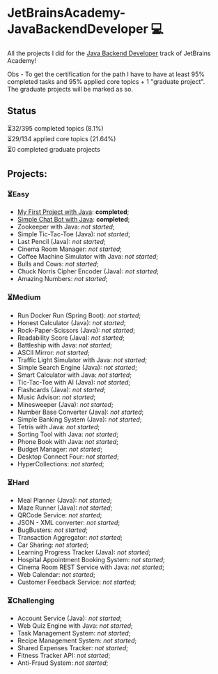 # JetBrainsAcademy-JavaBackendDeveloper 💻

 All the projects I did for the [Java Backend Developer](https://hyperskill.org/courses/12-java-backend-developer-spring-boot) track of JetBrains Academy!

 Obs - To get the certification for the path I have to have at least 95% completed tasks and 95% applied core topics + 1 "graduate project".\
 The graduate projects will be marked as so.

## Status
⏳32/395 completed topics (8.1%)\
⏳29/134 applied core topics (21.64%)\
⏳0 completed graduate projects

## Projects:
### ⏳Easy
- [My First Project with Java](Easy/MyFirstProjectWithJava): **completed**;
- [Simple Chat Bot with Java](Easy/SimpleChatBot): **completed**;
- Zookeeper with Java: _not started_;
- Simple Tic-Tac-Toe (Java): _not started_;
- Last Pencil (Java): _not started_;
- Cinema Room Manager: _not started_;
- Coffee Machine Simulator with Java: _not started_;
- Bulls and Cows: _not started_;
- Chuck Norris Cipher Encoder (Java): _not started_;
- Amazing Numbers: _not started_;

### ⏳Medium
- Run Docker Run (Spring Boot): _not started_;
- Honest Calculator (Java): _not started_;
- Rock-Paper-Scissors (Java): _not started_;
- Readability Score (Java): _not started_;
- Battleship with Java: _not started_;
- ASCII Mirror: _not started_;
- Traffic Light Simulator with Java: _not started_;
- Simple Search Engine (Java): _not started_;
- Smart Calculator with Java: _not started_;
- Tic-Tac-Toe with AI (Java): _not started_;
- Flashcards (Java): _not started_;
- Music Advisor: _not started_;
- Minesweeper (Java): _not started_;
- Number Base Converter (Java): _not started_;
- Simple Banking System (Java): _not started_;
- Tetris with Java: _not started_;
- Sorting Tool with Java: _not started_;
- Phone Book with Java: _not started_;
- Budget Manager: _not started_;
- Desktop Connect Four: _not started_;
- HyperCollections: _not started_;

### ⏳Hard
- Meal Planner (Java): _not started_;
- Maze Runner (Java): _not started_;
- QRCode Service: _not started_;
- JSON - XML converter: _not started_;
- BugBusters: _not started_;
- Transaction Aggregator: _not started_;
- Car Sharing: _not started_;
- Learning Progress Tracker (Java): _not started_;
- Hospital Appointment Booking System: _not started_;
- Cinema Room REST Service with Java: _not started_;
- Web Calendar: _not started_;
- Customer Feedback Service: _not started_;

### ⏳Challenging
- Account Service (Java): _not started_;
- Web Quiz Engine with Java: _not started_;
- Task Management System: _not started_;
- Recipe Management System: _not started_;
- Shared Expenses Tracker: _not started_;
- Fitness Tracker API: _not started_;
- Anti-Fraud System: _not started_;
